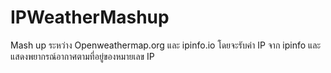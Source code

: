 # IPWeatherMashup

Mash up ระหว่าง Openweathermap.org และ ipinfo.io โดยจะรับค่า IP จาก ipinfo และแสดงพยากรณ์อากาศตามที่อยู่ของหมายเลข IP 
